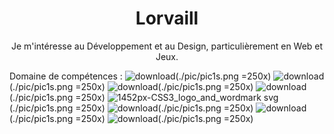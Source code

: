 <h1 align="center">Lorvaill</h1>


<p align="center">
  Je m'intéresse au Développement et au Design, particulièrement en Web et Jeux.  
</p>


Domaine de compétences :
![download](https://user-images.githubusercontent.com/96297088/205582573-b07fa111-6add-4991-bbe2-8a108756b487.png)(./pic/pic1s.png =250x)
![download](https://user-images.githubusercontent.com/96297088/205582841-7b1695d2-ddbc-42bf-8ff4-ac7b0e2fb975.png)(./pic/pic1s.png =250x)
![download](https://user-images.githubusercontent.com/96297088/205584146-76818546-abb3-4e5c-83c0-c2dfbf319c44.png)(./pic/pic1s.png =250x)
![download](https://user-images.githubusercontent.com/96297088/205583831-4a023fa0-3932-4309-b4c8-6d8a7783b0c0.png)(./pic/pic1s.png =250x)
![1452px-CSS3_logo_and_wordmark svg](https://user-images.githubusercontent.com/96297088/205583878-48cd51b9-14b2-4464-aca9-bcf8f170289e.png)(./pic/pic1s.png =250x)
![download](https://user-images.githubusercontent.com/96297088/205583907-2199be3e-bb68-4d56-a532-d24eadafe6fd.png)(./pic/pic1s.png =250x)
![download](https://user-images.githubusercontent.com/96297088/205583945-49bc2037-7762-4fd4-ad0b-4760a11956a9.png)(./pic/pic1s.png =250x)
![download](https://user-images.githubusercontent.com/96297088/205584146-76818546-abb3-4e5c-83c0-c2dfbf319c44.png)(./pic/pic1s.png =250x)
